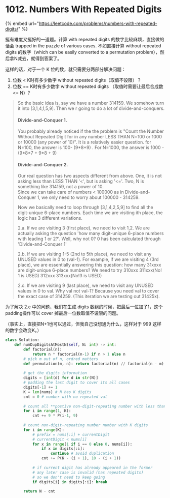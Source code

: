 # 1012. Numbers With Repeated Digits

{% embed url="https://leetcode.com/problems/numbers-with-repeated-digits/" %}

挺有难度又挺好的一道题。计算 with repeated digits 的数字比较麻烦，直接做的话会 trapped in the puzzle of various cases. 不如直接计算 without repeated digits 的数字（which can be easily converted to a permutation problem），然后拿N减去，就得到答案了。

这样的话，对于一个 K 位的数，就只需要分两部分解决问题：

1. 位数 &lt; K时有多少数字 without repeated digits（取值不设限）？
2. 位数 == K时有多少数字 without repeated digits （取值时需要让最后合成数 &lt;= N）?

> So the basic idea is, say we have a number 314159. We somehow turn it into \[3,1,4,1,5,9\]. Then we r going to do a lot of divide-and-conquers.
>
> #### Divide-and-Conquer 1.
>
> You probably already noticed if the the problem is "Count the Number Without Repeated Digit for in any number LESS THAN N=100 or 1000 or 10000 \(any power of 10\)". It is a relatively easier question. for N=100, the answer is 100- \(9\*8+9\) . For N=1000, the answer is 1000 - \(9\*8\*7 + 9\*8 + 9\)
>
> #### Divide-and-Conquer 2.
>
> Our real question has two aspects different from above. One, it is not asking less than LESS THAN '&lt;', but is asking '&lt;='. Two, N is something like 314159, not a power of 10.  
> Since we can take care of numbers &lt; 100000 as in Divide-and-Conquer 1, we only need to worry about 100000 - 314259.
>
> Now we basically need to loop through \[3,1,4,2,5,9\] to find all the digit-unique 6-place numbers. Each time we are visiting ith place, the logic has 3 different variations.
>
> 2.a. If we are visiting 3 \(first place\), we need to visit 1,2. We are actually asking the question 'how many digit-unique 6-place numbers with leading 1 or 2?'. Well, why not 0? 0 has been calculated through 'Divide-and-Conquer 1'
>
> 2.b. If we are visiting 1-5 \(2nd to 5th place\), we need to visit any UNUSED values in 0 to \(val-1\). For example, if we are visiting 4 \(3rd place\), we are essentially answering this question: how many 31xxxx are digit-unique 6-place numbers? We need to try 310xxx 311xxx\(No! 1 is USED\) 312xxx 313xxx\(No!3 is USED\)
>
> 2.c. If we are visiting 9 \(last place\), we need to visit any UNUSED values in 0 to val. Why val not val-1? Because you need val to cover the exact case of 314259. \(This iteration we are testing out 31425x\).

为了解决 2.c 中的问题，我们在生成 digits 数组的时候，把最后一位加了1，这个padding操作可以 cover 掉最后一位数取值不设限的问题。

（事实上，直接把N+1也可以通过，但我自己没想通为什么，这样对于 999 这样的数字会改变K。）

```python
class Solution:
    def numDupDigitsAtMostN(self, N: int) -> int:
        def factorial(n):
            return n * factorial(n-1) if n > 1 else n
        # pick m out of n, ordred matters
        def permutation(m, n): return factorial(n) // factorial(n - m)
        
        # get the digits information
        digits = [int(d) for d in str(N)]
        # padding the last digit to cover its all cases
        digits[-1] += 1
        K = len(nums) # N has K digits
        cnt = 0 # number with no repeated val
        
        # count all **postive non-digit-repeating number with less than K digits
        for i in range(1, K): 
            cnt += 9 * P(i-1, 9)
            
        # count non-digit-repeating number number with K digits
        for i in range(K): 
            # prefix = nums[:i] + currentDigit
            # currentDigit < nums[i]
            for x in range(1 if i == 0 else 0, nums[i]):
                if x in digits[:i]: 
                    continue # avoid duplication
                cnt += P(K - (i + 1), 10 - (i + 1))
            
            # if current digit has already appeared in the former
            # any later case is invalid (has repeated digits)
            # so we don't need to keep going
            if digits[i] in digits[:i]: break
        
        return N - cnt
```


